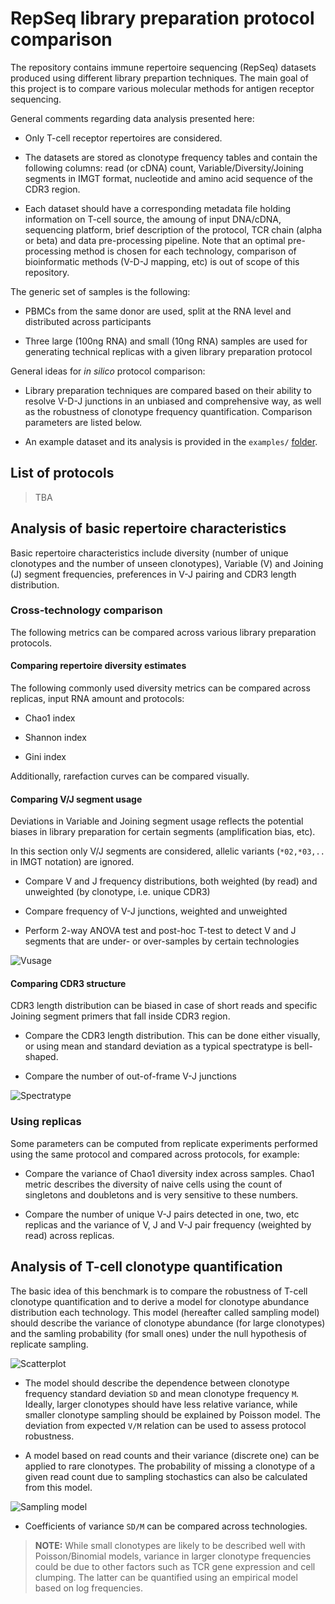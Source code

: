 # RepSeq library preparation protocol comparison

The repository contains immune repertoire sequencing (RepSeq) datasets produced using different library prepartion techniques. The main goal of this project is to compare various molecular methods for antigen receptor sequencing. 

General comments regarding data analysis presented here:

* Only T-cell receptor repertoires are considered.

* The datasets are stored as clonotype frequency tables and contain the following columns: read (or cDNA) count, Variable/Diversity/Joining segments in IMGT format, nucleotide and amino acid sequence of the CDR3 region.

* Each dataset should have a corresponding metadata file holding information on T-cell source, the amoung of input DNA/cDNA, sequencing platform, brief description of the protocol, TCR chain (alpha or beta) and data pre-processing pipeline. Note that an optimal pre-processing method is chosen for each technology, comparison of bioinformatic methods (V-D-J mapping, etc) is out of scope of this repository.

The generic set of samples is the following:

* PBMCs from the same donor are used, split at the RNA level and distributed across participants

* Three large (100ng RNA) and small (10ng RNA) samples are used for generating technical replicas with a given library preparation protocol

General ideas for *in silico* protocol comparison:

* Library preparation techniques are compared based on their ability to resolve V-D-J junctions in an unbiased and comprehensive way, as well as the robustness of clonotype frequency quantification. Comparison parameters are listed below.

* An example dataset and its analysis is provided in the ``examples/`` [folder](https://github.com/RepSeq/technology-comparison/tree/master/examples).

## List of protocols

> TBA

## Analysis of basic repertoire characteristics

Basic repertoire characteristics include diversity (number of unique clonotypes and the number of unseen clonotypes), Variable (V) and Joining (J) segment frequencies, preferences in V-J pairing and CDR3 length distribution.

### Cross-technology comparison

The following metrics can be compared across various library preparation protocols.

#### Comparing repertoire diversity estimates

The following commonly used diversity metrics can be compared across replicas, input RNA amount and protocols:

* Chao1 index 

* Shannon index

* Gini index

Additionally, rarefaction curves can be compared visually.

#### Comparing V/J segment usage

Deviations in Variable and Joining segment usage reflects the potential biases in library preparation for certain segments (amplification bias, etc).

In this section only V/J segments are considered, allelic variants (``*02,*03,..`` in IMGT notation) are ignored.

* Compare V and J frequency distributions, both weighted (by read) and unweighted (by clonotype, i.e. unique CDR3)

* Compare frequency of V-J junctions, weighted and unweighted

* Perform 2-way ANOVA test and post-hoc T-test to detect V and J segments that are under- or over-samples by certain technologies

![Vusage](https://raw.githubusercontent.com/RepSeq/technology-comparison/master/assets/spectra.png "Variable segment frequencies.")

#### Comparing CDR3 structure

CDR3 length distribution can be biased in case of short reads and specific Joining segment primers that fall inside CDR3 region.

* Compare the CDR3 length distribution. This can be done either visually, or using mean and standard deviation as a typical spectratype is bell-shaped.

* Compare the number of out-of-frame V-J junctions

![Spectratype](https://raw.githubusercontent.com/RepSeq/technology-comparison/master/assets/spectra.png "CDR3 length distribution of in-frame and out-of-frame TCR alpha and beta sequences.")

### Using replicas

Some parameters can be computed from replicate experiments performed using the same protocol and compared across protocols, for example:

* Compare the variance of Chao1 diversity index across samples. Chao1 metric describes the diversity of naive cells using the count of singletons and doubletons and is very sensitive to these numbers. 

* Compare the number of unique V-J pairs detected in one, two, etc replicas and the variance of V, J and V-J pair frequency (weighted by read) across replicas.

## Analysis of T-cell clonotype quantification

The basic idea of this benchmark is to compare the robustness of T-cell clonotype quantification and to derive a model for clonotype abundance distribution each technology. This model (hereafter called sampling model) should describe the variance of clonotype abundance (for large clonotypes) and the samling probability (for small ones) under the null hypothesis of replicate sampling.

![Scatterplot](https://raw.githubusercontent.com/RepSeq/technology-comparison/master/assets/freq1.png "Correlation of clonotype frequencies.")

* The model should describe the dependence between clonotype frequency standard deviation ``SD`` and mean clonotype frequency ``M``. Ideally, larger clonotypes should have less relative variance, while smaller clonotype sampling should be explained by Poisson model. The deviation from expected ``V/M`` relation can be used to assess protocol robustness.

* A model based on read counts and their variance (discrete one) can be applied to rare clonotypes. The probability of missing a clonotype of a given read count due to sampling stochastics can also be calculated from this model.

![Sampling model](https://raw.githubusercontent.com/RepSeq/technology-comparison/master/assets/freq2.png "Mean clonotype count and coefficient of variance (CV). Dashed and dotted lines correspond to mean:CV ratio expected for Poisson and Beta-Binomial model with Jeffreys prior.")

* Coefficients of variance ``SD/M`` can be compared across technologies.

> **NOTE:** While small clonotypes are likely to be described well with Poisson/Binomial models, variance in larger clonotype frequencies could be due to other factors such as TCR gene expression and cell clumping. The latter can be quantified using an empirical model based on log frequencies.



